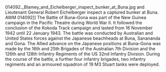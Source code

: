 014092._Blamey_and_Eichelberger_inspect_bunker_at_Buna.jpg and Lieutenant General Robert Eichelberger inspect a captured bunker at Buna. AWM 014092]] The Battle of Buna–Gona was part of the New Guinea campaign in the Pacific Theatre during World War II. It followed the conclusion of the Kokoda Track campaign and lasted from 16 November 1942 until 22 January 1943. The battle was conducted by Australian and United States forces against the Japanese beachheads at Buna, Sanananda and Gona. The Allied advance on the Japanese positions at Buna–Gona was made by the 16th and 25th Brigades of the Australian 7th Division and the 126th and 128th Infantry Regiments of the US 32nd Infantry Division. During the course of the battle, a further four infantry brigades, two infantry regiments and an armoured squadron of 19 M3 Stuart tanks were deployed.
